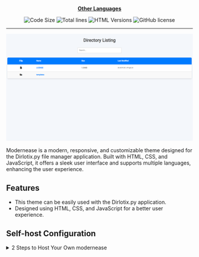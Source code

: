 <div align="center">

[**Other Languages**](.github/README/)

</div>

<p align="center">
  <img src="https://img.shields.io/github/languages/code-size/robonamari/modernease?style=flat" alt="Code Size">
  <img src="https://tokei.rs/b1/github/robonamari/modernease?style=flat" alt="Total lines">
  <img src="https://img.shields.io/badge/HTML-%5E5-blue" alt="HTML Versions">
  <img src="https://img.shields.io/github/license/robonamari/modernease" alt="GitHub license">
</p>

---

<img src="/.github/banner.png" alt="banner">

Modernease is a modern, responsive, and customizable theme designed for the Dirlotix.py file manager application. Built with HTML, CSS, and JavaScript, it offers a sleek user interface and supports multiple languages, enhancing the user experience.

## Features

- This theme can be easily used with the Dirlotix.py application.
- Designed using HTML, CSS, and JavaScript for a better user experience.

## Self-host Configuration

<details>
<summary>2 Steps to Host Your Own modernease</summary>

### 1. Download the Theme Files

To download the latest version of the plugin, visit the GitHub releases page:
🔗 [GitHub Releases](https://github.com/robonamari/modernease/releases)

### 2. Replacing the templates Folder

Delete the current templates folder completely, then copy the templates folder from the modernease theme package into the same location.

### All Done!

Your Theme should now be fully set up and ready to use!

</details>
